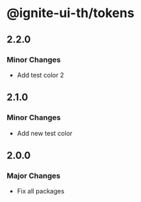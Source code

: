 # @ignite-ui-th/tokens

## 2.2.0

### Minor Changes

- Add test color 2

## 2.1.0

### Minor Changes

- Add new test color

## 2.0.0

### Major Changes

- Fix all packages

